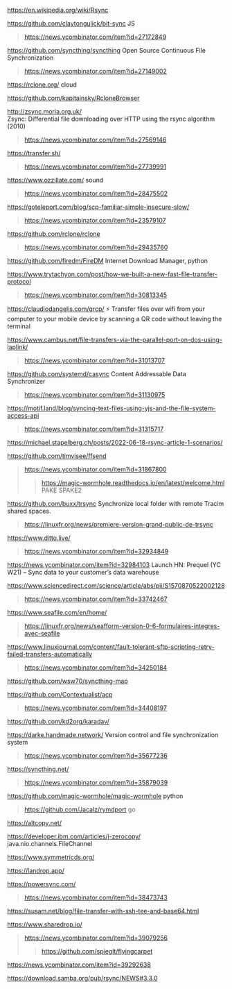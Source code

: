 https://en.wikipedia.org/wiki/Rsync

https://github.com/claytongulick/bit-sync JS
> https://news.ycombinator.com/item?id=27172849

https://github.com/syncthing/syncthing Open Source Continuous File Synchronization
> https://news.ycombinator.com/item?id=27149002

https://rclone.org/ cloud

https://github.com/kapitainsky/RcloneBrowser

http://zsync.moria.org.uk/  	
Zsync: Differential file downloading over HTTP using the rsync algorithm (2010)
> https://news.ycombinator.com/item?id=27569146

https://transfer.sh/
> https://news.ycombinator.com/item?id=27739991

https://www.ozzillate.com/ sound
> https://news.ycombinator.com/item?id=28475502

https://goteleport.com/blog/scp-familiar-simple-insecure-slow/
> https://news.ycombinator.com/item?id=23579107

https://github.com/rclone/rclone
> https://news.ycombinator.com/item?id=29435760

https://github.com/firedm/FireDM Internet Download Manager, python

https://www.trytachyon.com/post/how-we-built-a-new-fast-file-transfer-protocol
> https://news.ycombinator.com/item?id=30813345

https://claudiodangelis.com/qrcp/ :zap: Transfer files over wifi from your computer to your mobile device by scanning a QR code without leaving the terminal

https://www.cambus.net/file-transfers-via-the-parallel-port-on-dos-using-laplink/
> https://news.ycombinator.com/item?id=31013707

https://github.com/systemd/casync Content Addressable Data Synchronizer
> https://news.ycombinator.com/item?id=31130975

https://motif.land/blog/syncing-text-files-using-yjs-and-the-file-system-access-api
> https://news.ycombinator.com/item?id=31315717

https://michael.stapelberg.ch/posts/2022-06-18-rsync-article-1-scenarios/

https://github.com/timvisee/ffsend
> https://news.ycombinator.com/item?id=31867800
> > https://magic-wormhole.readthedocs.io/en/latest/welcome.html PAKE SPAKE2

https://github.com/buxx/trsync Synchronize local folder with remote Tracim shared spaces.
> https://linuxfr.org/news/premiere-version-grand-public-de-trsync

https://www.ditto.live/
> https://news.ycombinator.com/item?id=32934849

https://news.ycombinator.com/item?id=32984103 Launch HN: Prequel (YC W21) – Sync data to your customer’s data warehouse

https://www.sciencedirect.com/science/article/abs/pii/S1570870522002128
> https://news.ycombinator.com/item?id=33742467

https://www.seafile.com/en/home/
> https://linuxfr.org/news/seafform-version-0-6-formulaires-integres-avec-seafile

https://www.linuxjournal.com/content/fault-tolerant-sftp-scripting-retry-failed-transfers-automatically
> https://news.ycombinator.com/item?id=34250184

https://github.com/wsw70/syncthing-map

https://github.com/Contextualist/acp
> https://news.ycombinator.com/item?id=34408197

https://github.com/kd2org/karadav/

https://darke.handmade.network/ Version control and file synchronization system
> https://news.ycombinator.com/item?id=35677236

https://syncthing.net/
> https://news.ycombinator.com/item?id=35879039

https://github.com/magic-wormhole/magic-wormhole python
> https://github.com/Jacalz/rymdport go

https://altcopy.net/

https://developer.ibm.com/articles/j-zerocopy/ java.nio.channels.FileChannel

https://www.symmetricds.org/

https://landrop.app/
>

https://powersync.com/
> https://news.ycombinator.com/item?id=38473743

https://susam.net/blog/file-transfer-with-ssh-tee-and-base64.html

https://www.sharedrop.io/
> https://news.ycombinator.com/item?id=39079256
> > https://github.com/spieglt/flyingcarpet

https://news.ycombinator.com/item?id=39292638

https://download.samba.org/pub/rsync/NEWS#3.3.0

